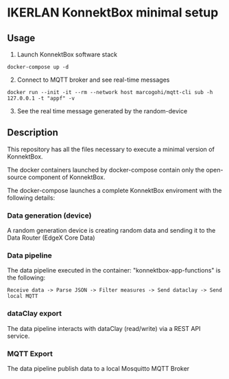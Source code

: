 # IKERLAN KonnektBox minimal setup

## Usage

1. Launch KonnektBox software stack
```
docker-compose up -d
```
2. Connect to MQTT broker and see real-time messages
```
docker run --init -it --rm --network host marcogohi/mqtt-cli sub -h 127.0.0.1 -t "appf" -v
```
3. See the real time message generated by the random-device

## Description
This repository has all the files necessary to execute a minimal version of KonnektBox.

The docker containers launched by docker-compose contain only the open-source component of KonnektBox.

The docker-compose launches a complete KonnektBox enviroment with the following details:

### Data generation (device)
A random generation device is creating random data and sending it to the Data Router (EdgeX Core Data)

### Data pipeline
The data pipeline executed in the container: "konnektbox-app-functions" is the following:
 ```
Receive data -> Parse JSON -> Filter measures -> Send dataclay -> Send local MQTT
 ```

### dataClay export
The data pipeline interacts with dataClay (read/write) via a REST API service.

### MQTT Export
The data pipeline publish data to a local Mosquitto MQTT Broker